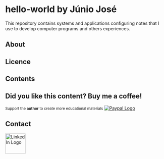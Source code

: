 # hello-world by Júnio José

This repository contains systems and applications configuring notes that I use to develop computer programs and others experiences.

## About

## Licence

## Contents

## Did you like this content? Buy me a coffee!

<div>
<small>Support the <strong>author</strong> to create more educational materials</small>  
<a href = "#"><img src='' alt='Paypal Logo'></a>
</div>

## Contact

<a title="My LinkedIn" href="https://www.linkedin.com/in/juniojose/"><img width="64" alt="LinkedIn Logo" src="https://upload.wikimedia.org/wikipedia/commons/thumb/0/01/LinkedIn_Logo.svg/64px-LinkedIn_Logo.svg.png"></a>
